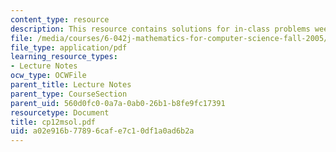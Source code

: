 ```yaml
---
content_type: resource
description: This resource contains solutions for in-class problems week 12, monday.
file: /media/courses/6-042j-mathematics-for-computer-science-fall-2005/a02e916b77896cafe7c10df1a0ad6b2a_cp12msol.pdf
file_type: application/pdf
learning_resource_types:
- Lecture Notes
ocw_type: OCWFile
parent_title: Lecture Notes
parent_type: CourseSection
parent_uid: 560d0fc0-0a7a-0ab0-26b1-b8fe9fc17391
resourcetype: Document
title: cp12msol.pdf
uid: a02e916b-7789-6caf-e7c1-0df1a0ad6b2a
---
```

